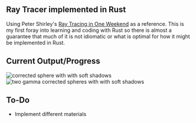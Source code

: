 ## Ray Tracer implemented in Rust

Using Peter Shirley's [Ray Tracing in One Weekend](https://raytracing.github.io/books/RayTracingInOneWeekend.html) as a reference. This is my first foray into learning and coding with Rust so there is almost a guarantee that much of it is not idiomatic or what is optimal for how it might be implemented in Rust.

## Current Output/Progress
![corrected sphere with with soft shadows](https://github.com/cshangjie/rust-ray-tracer/blob/main/data/gamma%20corrected%20diffuse%20material.png)
![two gamma corrected spheres with with soft shadows](https://github.com/cshangjie/rust-ray-tracer/blob/main/data/two_spheres.png?raw=true)

## To-Do
* Implement different materials
